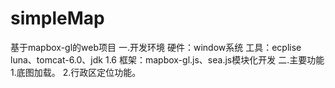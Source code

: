 # simpleMap
基于mapbox-gl的web项目
一.开发环境
硬件：window系统
工具：ecplise luna、tomcat-6.0、jdk 1.6
框架：mapbox-gl.js、sea.js模块化开发
二.主要功能
1.底图加载。
2.行政区定位功能。

